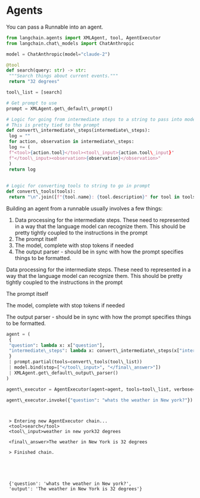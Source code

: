 # Agents

You can pass a Runnable into an agent.

```python
from langchain.agents import XMLAgent, tool, AgentExecutor  
from langchain.chat\_models import ChatAnthropic  

```

```python
model = ChatAnthropic(model="claude-2")  

```

```python
@tool  
def search(query: str) -> str:  
 """Search things about current events."""  
 return "32 degrees"  

```

```python
tool\_list = [search]  

```

```python
# Get prompt to use  
prompt = XMLAgent.get\_default\_prompt()  

```

```python
# Logic for going from intermediate steps to a string to pass into model  
# This is pretty tied to the prompt  
def convert\_intermediate\_steps(intermediate\_steps):  
 log = ""  
 for action, observation in intermediate\_steps:  
 log += (  
 f"<tool>{action.tool}</tool><tool\_input>{action.tool\_input}"  
 f"</tool\_input><observation>{observation}</observation>"  
 )  
 return log  
  
  
# Logic for converting tools to string to go in prompt  
def convert\_tools(tools):  
 return "\n".join([f"{tool.name}: {tool.description}" for tool in tools])  

```

Building an agent from a runnable usually involves a few things:

1. Data processing for the intermediate steps. These need to represented in a way that the language model can recognize them. This should be pretty tightly coupled to the instructions in the prompt
1. The prompt itself
1. The model, complete with stop tokens if needed
1. The output parser - should be in sync with how the prompt specifies things to be formatted.

Data processing for the intermediate steps. These need to represented in a way that the language model can recognize them. This should be pretty tightly coupled to the instructions in the prompt

The prompt itself

The model, complete with stop tokens if needed

The output parser - should be in sync with how the prompt specifies things to be formatted.

```python
agent = (  
 {  
 "question": lambda x: x["question"],  
 "intermediate\_steps": lambda x: convert\_intermediate\_steps(x["intermediate\_steps"])  
 }  
 | prompt.partial(tools=convert\_tools(tool\_list))  
 | model.bind(stop=["</tool\_input>", "</final\_answer>"])  
 | XMLAgent.get\_default\_output\_parser()  
)  

```

```python
agent\_executor = AgentExecutor(agent=agent, tools=tool\_list, verbose=True)  

```

```python
agent\_executor.invoke({"question": "whats the weather in New york?"})  

```

```text
   
   
 > Entering new AgentExecutor chain...  
 <tool>search</tool>  
 <tool\_input>weather in new york32 degrees  
   
 <final\_answer>The weather in New York is 32 degrees  
   
 > Finished chain.  
  
  
  
  
  
 {'question': 'whats the weather in New york?',  
 'output': 'The weather in New York is 32 degrees'}  

```
